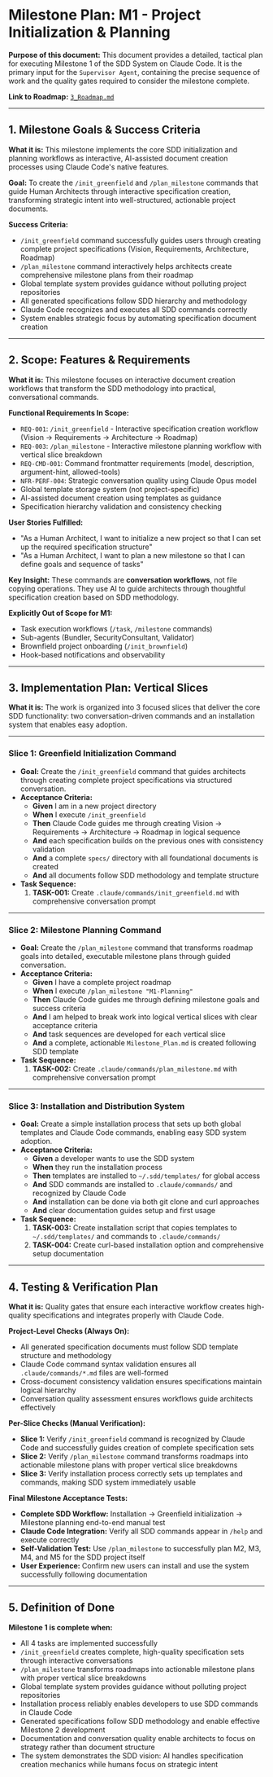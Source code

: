 # Milestone Plan: M1 - Project Initialization & Planning

**Purpose of this document:** This document provides a detailed, tactical plan for executing Milestone 1 of the SDD System on Claude Code. It is the primary input for the `Supervisor Agent`, containing the precise sequence of work and the quality gates required to consider the milestone complete.

**Link to Roadmap:** [`3_Roadmap.md`](3_Roadmap.md)

---

## 1. Milestone Goals & Success Criteria

**What it is:** This milestone implements the core SDD initialization and planning workflows as interactive, AI-assisted document creation processes using Claude Code's native features.

**Goal:** To create the `/init_greenfield` and `/plan_milestone` commands that guide Human Architects through interactive specification creation, transforming strategic intent into well-structured, actionable project documents.

**Success Criteria:**

* `/init_greenfield` command successfully guides users through creating complete project specifications (Vision, Requirements, Architecture, Roadmap)
* `/plan_milestone` command interactively helps architects create comprehensive milestone plans from their roadmap
* Global template system provides guidance without polluting project repositories
* All generated specifications follow SDD hierarchy and methodology
* Claude Code recognizes and executes all SDD commands correctly
* System enables strategic focus by automating specification document creation

---

## 2. Scope: Features & Requirements

**What it is:** This milestone focuses on interactive document creation workflows that transform the SDD methodology into practical, conversational commands.

**Functional Requirements In Scope:**

* `REQ-001`: `/init_greenfield` - Interactive specification creation workflow (Vision → Requirements → Architecture → Roadmap)
* `REQ-003`: `/plan_milestone` - Interactive milestone planning workflow with vertical slice breakdown
* `REQ-CMD-001`: Command frontmatter requirements (model, description, argument-hint, allowed-tools)
* `NFR-PERF-004`: Strategic conversation quality using Claude Opus model
* Global template storage system (not project-specific)
* AI-assisted document creation using templates as guidance
* Specification hierarchy validation and consistency checking

**User Stories Fulfilled:**

* "As a Human Architect, I want to initialize a new project so that I can set up the required specification structure"
* "As a Human Architect, I want to plan a new milestone so that I can define goals and sequence of tasks"

**Key Insight:** These commands are **conversation workflows**, not file copying operations. They use AI to guide architects through thoughtful specification creation based on SDD methodology.

**Explicitly Out of Scope for M1:**

* Task execution workflows (`/task`, `/milestone` commands)
* Sub-agents (Bundler, SecurityConsultant, Validator)
* Brownfield project onboarding (`/init_brownfield`) 
* Hook-based notifications and observability

---

## 3. Implementation Plan: Vertical Slices

**What it is:** The work is organized into 3 focused slices that deliver the core SDD functionality: two conversation-driven commands and an installation system that enables easy adoption.

---

### **Slice 1: Greenfield Initialization Command**

* **Goal:** Create the `/init_greenfield` command that guides architects through creating complete project specifications via structured conversation.
* **Acceptance Criteria:**
  * **Given** I am in a new project directory
  * **When** I execute `/init_greenfield`
  * **Then** Claude Code guides me through creating Vision → Requirements → Architecture → Roadmap in logical sequence
  * **And** each specification builds on the previous ones with consistency validation
  * **And** a complete `specs/` directory with all foundational documents is created
  * **And** all documents follow SDD methodology and template structure
* **Task Sequence:**
    1. **TASK-001:** Create `.claude/commands/init_greenfield.md` with comprehensive conversation prompt

---

### **Slice 2: Milestone Planning Command**

* **Goal:** Create the `/plan_milestone` command that transforms roadmap goals into detailed, executable milestone plans through guided conversation.
* **Acceptance Criteria:**
  * **Given** I have a complete project roadmap
  * **When** I execute `/plan_milestone "M1-Planning"`
  * **Then** Claude Code guides me through defining milestone goals and success criteria
  * **And** I am helped to break work into logical vertical slices with clear acceptance criteria
  * **And** task sequences are developed for each vertical slice
  * **And** a complete, actionable `Milestone_Plan.md` is created following SDD template
* **Task Sequence:**
    1. **TASK-002:** Create `.claude/commands/plan_milestone.md` with comprehensive conversation prompt

---

### **Slice 3: Installation and Distribution System**

* **Goal:** Create a simple installation process that sets up both global templates and Claude Code commands, enabling easy SDD system adoption.
* **Acceptance Criteria:**
  * **Given** a developer wants to use the SDD system
  * **When** they run the installation process
  * **Then** templates are installed to `~/.sdd/templates/` for global access
  * **And** SDD commands are installed to `.claude/commands/` and recognized by Claude Code
  * **And** installation can be done via both git clone and curl approaches
  * **And** clear documentation guides setup and first usage
* **Task Sequence:**
    1. **TASK-003:** Create installation script that copies templates to `~/.sdd/templates/` and commands to `.claude/commands/`
    2. **TASK-004:** Create curl-based installation option and comprehensive setup documentation

---

## 4. Testing & Verification Plan

**What it is:** Quality gates that ensure each interactive workflow creates high-quality specifications and integrates properly with Claude Code.

**Project-Level Checks (Always On):**

* All generated specification documents must follow SDD template structure and methodology
* Claude Code command syntax validation ensures all `.claude/commands/*.md` files are well-formed
* Cross-document consistency validation ensures specifications maintain logical hierarchy
* Conversation quality assessment ensures workflows guide architects effectively

**Per-Slice Checks (Manual Verification):**

* **Slice 1:** Verify `/init_greenfield` command is recognized by Claude Code and successfully guides creation of complete specification sets
* **Slice 2:** Verify `/plan_milestone` command transforms roadmaps into actionable milestone plans with proper vertical slice breakdowns
* **Slice 3:** Verify installation process correctly sets up templates and commands, making SDD system immediately usable

**Final Milestone Acceptance Tests:**

* **Complete SDD Workflow:** Installation → Greenfield initialization → Milestone planning end-to-end manual test
* **Claude Code Integration:** Verify all SDD commands appear in `/help` and execute correctly
* **Self-Validation Test:** Use `/plan_milestone` to successfully plan M2, M3, M4, and M5 for the SDD project itself
* **User Experience:** Confirm new users can install and use the system successfully following documentation

---

## 5. Definition of Done

**Milestone 1 is complete when:**

* All 4 tasks are implemented successfully
* `/init_greenfield` creates complete, high-quality specification sets through interactive conversations
* `/plan_milestone` transforms roadmaps into actionable milestone plans with proper vertical slice breakdowns
* Global template system provides guidance without polluting project repositories
* Installation process reliably enables developers to use SDD commands in Claude Code
* Generated specifications follow SDD methodology and enable effective Milestone 2 development
* Documentation and conversation quality enable architects to focus on strategy rather than document structure
* The system demonstrates the SDD vision: AI handles specification creation mechanics while humans focus on strategic intent